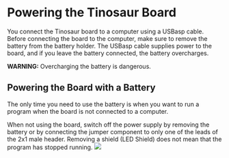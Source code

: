 # Powering the Tinosaur Board
You connect the Tinosaur board to a computer using a USBasp cable. Before connecting the board to the computer, make sure to remove the battery from the battery holder. The USBasp cable supplies power to the board, and if you leave the battery connected, the battery overcharges. 

**WARNING:** Overcharging the battery is dangerous. 

## Powering the Board with a Battery
The only time you need to use the battery is when you want to run a program when the board is not connected to a computer. 

When not using the board, switch off the power supply by removing the battery or by connecting the jumper component to only one of the leads of the 2x1 male header. Removing a shield (LED Shield) does not mean that the program has stopped running.
![](https://github.com/tinusaur/guides/blob/master/docs/hello-world/images/save-the-battery.png )

















